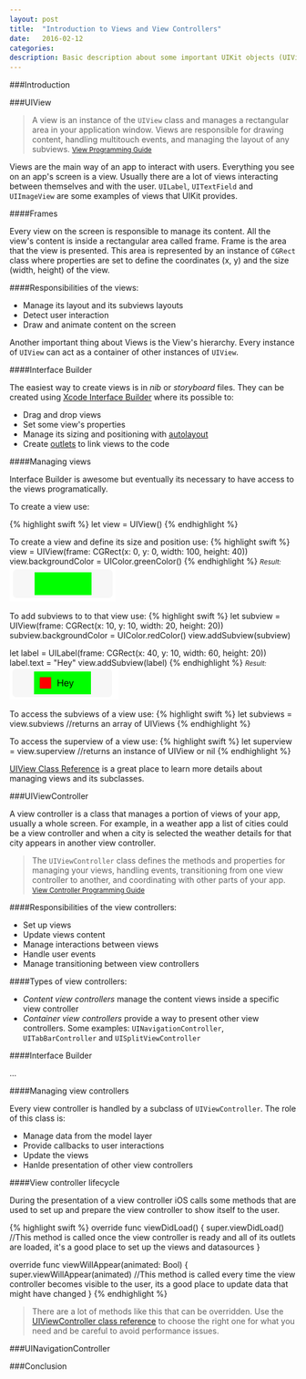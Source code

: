 ```yaml
---
layout: post
title:  "Introduction to Views and View Controllers"
date:   2016-02-12
categories:
description: Basic description about some important UIKit objects (UIView, UIViewController and UINavigationController) and the responsibilities of each one.
---
```


###Introduction


###UIView
>A view is an instance of the `UIView` class and manages a rectangular area in your application window. Views are responsible for drawing content, handling multitouch events, and managing the layout of any subviews. <small>[View Programming Guide][View Programming Guide]</small>

Views are the main way of an app to interact with users. Everything you see on an app's screen is a view. Usually there are a lot of views interacting between themselves and with the user. `UILabel`, `UITextField` and `UIImageView` are some examples of views that UIKit provides.

####Frames

Every view on the screen is responsible to manage its content. All the view's content is inside a rectangular area called frame. Frame is the area that the view is presented. This area is represented by an instance of `CGRect` class where properties are set to define the coordinates (x, y) and the size (width, height) of the view.

####Responsibilities of the views:

- Manage its layout and its subviews layouts
- Detect user interaction
- Draw and animate content on the screen

Another important thing about Views is the View's hierarchy. Every instance of `UIView` can act as a container of other instances of `UIView`.

####Interface Builder

The easiest way to create views is in *nib* or *storyboard* files. They can be created using [Xcode Interface Builder][Interface Builder Page] where its possible to:

- Drag and drop views
- Set some view's properties
- Manage its sizing and positioning with [autolayout][Autolayout Guide]
- Create [outlets][Outlet Docs] to link views to the code

####Managing views

Interface Builder is awesome but eventually its necessary to have access to the views programatically.

To create a view use:

{% highlight swift %}
let view = UIView()
{% endhighlight %}

To create a view and define its size and position use:
{% highlight swift %}
view = UIView(frame: CGRect(x: 0, y: 0, width: 100, height: 40))
view.backgroundColor = UIColor.greenColor()
{% endhighlight %}
<small>*Result:*</small>
![](/public/posts/uiview-1.png)

To add subviews to to that view use:
{% highlight swift %}
let subview = UIView(frame: CGRect(x: 10, y: 10, width: 20, height: 20))
subview.backgroundColor = UIColor.redColor()
view.addSubview(subview)

let label = UILabel(frame: CGRect(x: 40, y: 10, width: 60, height: 20))
label.text = "Hey"
view.addSubview(label)
{% endhighlight %}
<small>*Result:*</small>
![](/public/posts/uiview-2.png)

To access the subviews of a view use:
{% highlight swift %}
let subviews = view.subviews
//returns an array of UIViews
{% endhighlight %}

To access the superview of a view use:
{% highlight swift %}
let superview = view.superview
//returns an instance of UIView or nil
{% endhighlight %}

[UIView Class Reference][UIView Docs] is a great place to learn more details about managing views and its subclasses.

###UIViewController

A view controller is a class that manages a portion of views of your app, usually a whole screen. For example, in a weather app a list of cities could be a view controller and when a city is selected the weather details for that city appears in another view controller.

>The `UIViewController` class defines the methods and properties for managing your views, handling events, transitioning from one view controller to another, and coordinating with other parts of your app. <small>[View Controller Programming Guide][View Controller Programming Guide]</small>

####Responsibilities of the view controllers:

- Set up views
- Update views content
- Manage interactions between views
- Handle user events
- Manage transitioning between view controllers

####Types of view controllers:

- *Content view controllers* manage the content views inside a specific view controller
- *Container view controllers* provide a way to present other view controllers. Some examples: `UINavigationController`, `UITabBarController` and `UISplitViewController`

####Interface Builder

...

####Managing view controllers

Every view controller is handled by a subclass of `UIViewController`. The role of this class is:

- Manage data from the model layer
- Provide callbacks to user interactions
- Update the views
- Hanlde presentation of other view controllers

####View controller lifecycle

During the presentation of a view controller iOS calls some methods that are used to set up and prepare the view controller to show itself to the user.

{% highlight swift %}
override func viewDidLoad() {
    super.viewDidLoad()
    //This method is called once the view controller is ready and all of its outlets are loaded, it's a good place to set up the views and datasources
}

override func viewWillAppear(animated: Bool) {
    super.viewWillAppear(animated)
    //This method is called every time the view controller becomes visible to the user, its a good place to update data that might have changed
}
{% endhighlight %}

>There are a lot of methods like this that can be overridden. Use the [UIViewController class reference][UIViewController Docs] to choose the right one for what you need and be careful to avoid performance issues.

###UINavigationController


###Conclusion


[Interface Builder Page]: https://developer.apple.com/xcode/interface-builder/
[Apple Docs]: https://developer.apple.com/library/ios/navigation/
[UIKit Docs]: https://developer.apple.com/library/ios/documentation/UIKit/Reference/UIKit_Framework/
[Outlet Docs]: https://developer.apple.com/library/ios/documentation/General/Conceptual/Devpedia-CocoaApp/Outlet.html#//apple_ref/doc/uid/TP40009071-CH4
[UIView Docs]: https://developer.apple.com/library/ios/documentation/UIKit/Reference/UIView_Class/
[UIViewController Docs]: https://developer.apple.com/library/ios/documentation/UIKit/Reference/UIViewController_Class/
[View Programming Guide]: https://developer.apple.com/library/ios/documentation/WindowsViews/Conceptual/ViewPG_iPhoneOS/Introduction/Introduction.html#//apple_ref/doc/uid/TP40009503
[View Controller Programming Guide]: https://developer.apple.com/library/ios/featuredarticles/ViewControllerPGforiPhoneOS/index.html#//apple_ref/doc/uid/TP40007457-CH2-SW1
[Autolayout Guide]: https://developer.apple.com/library/prerelease/ios/documentation/UserExperience/Conceptual/AutolayoutPG/index.html

